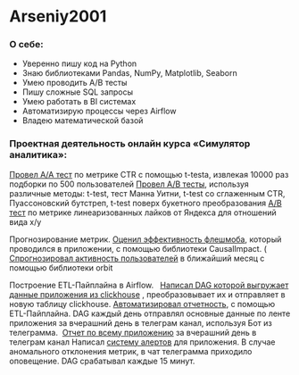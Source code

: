 # Arseniy2001
### О себе:
<ul>
<li>Уверенно пишу код на Python
<li>Знаю библиотеками Pandas, NumPy, Matplotlib, Seaborn 
<li>Умею проводить А/В тесты
<li>Пишу сложные SQL запросы
<li>Умею работать в BI системах
<li>Автоматизирую процессы через Airflow
<li>Владею математической базой 
</ul>



### Проектная деятельность онлайн курса «Симулятор аналитика»:

[Провел A/A тест](https://github.com/Arseniy2001/23/blob/master/main%C2%A0—%20копия.c) по метрике CTR с помощью t-testа, извлекая 10000 раз подборки по 500 пользователей 
[Провел A/B тесты](https://github.com/Arseniy2001/Analyst_simulator/blob/main/AB_1.ipynb), используя различные методы: t-test, тест Манна Уитни, t-test со сглаженным CTR, Пуассоновский бутстреп, t-test поверх букетного преобразования 
[A/B тест](https://github.com/Arseniy2001/Analyst_simulator/blob/main/AB_2.ipynb)    по метрике линеаризованных лайков от Яндекса для отношений вида  x/y 

Прогнозирование метрик. 
[Оценил эффективность флешмоба](https://github.com/Arseniy2001/Analyst_simulator/blob/main/MP_1.ipynb), который проводился в приложении, с помощью библиотеки CausalImpact. (
[Спрогнозировал активность пользователей](https://github.com/Arseniy2001/Analyst_simulator/blob/main/MP_2.ipynb) в ближайший месяц с помощью библиотеки orbit 

Построение ETL-Пайплайна в Airflow.  
[Написал DAG которой выгружает данные приложения из clickhouse](https://github.com/Arseniy2001/Analyst_simulator/blob/main/Senya_dag1.py) , преобразовывает их и отправляет в новую таблицу clickhouse. 
[Автоматизировал отчетность](https://github.com/Arseniy2001/Analyst_simulator/blob/main/Senya_raport_1.py), с помощью ETL-Пайплайна. DAG  каждый день  отправлял основные данные по ленте приложения за вчерашний день в телеграм канал, используя Бот из телеграмма. 
[Отчет по всему приложению](https://github.com/Arseniy2001/Analyst_simulator/blob/main/Senya_raport_2.py) за вчерашний день в телеграм канал 
Написал [систему алертов](https://github.com/Arseniy2001/Analyst_simulator/blob/main/Senya_alert.py) для приложения. В случае аномального отклонения метрик, в чат телеграмма приходило оповещение. DAG срабатывал каждые 15 минут. 




